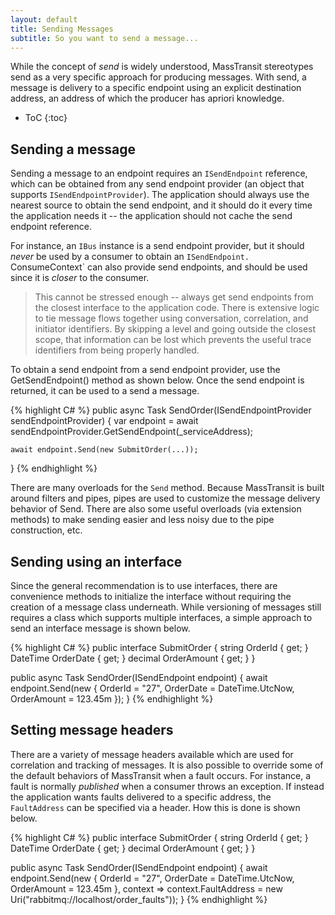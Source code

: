 ```yaml
---
layout: default
title: Sending Messages
subtitle: So you want to send a message...
---
```


While the concept of _send_ is widely understood, MassTransit stereotypes send as a very specific approach for producing messages. With send, a message is delivery to a specific endpoint using an explicit destination address, an address of which the producer has apriori knowledge.

* ToC
{:toc}

## Sending a message

Sending a message to an endpoint requires an `ISendEndpoint` reference, which can be obtained from any send endpoint provider (an object that supports `ISendEndpointProvider`). The application should always use the nearest source to obtain the send endpoint, and it should do it every time the application needs it -- the application should not cache the send endpoint reference.

For instance, an `IBus` instance is a send endpoint provider, but it should _never_ be used by a consumer to obtain an `ISendEndpoint. `ConsumeContext` can also provide send endpoints, and should be used since it is _closer_ to the consumer.

> This cannot be stressed enough -- always get send endpoints from the closest interface to the application code. There is extensive logic to tie message flows together using conversation, correlation, and initiator identifiers. By skipping a level and going outside the closest scope, that information can be lost which prevents the useful trace identifiers from being properly handled.

To obtain a send endpoint from a send endpoint provider, use the GetSendEndpoint() method as shown below. Once the send endpoint is returned, it can be used to a send a message.

{% highlight C# %}
public async Task SendOrder(ISendEndpointProvider sendEndpointProvider)
{
    var endpoint = await sendEndpointProvider.GetSendEndpoint(_serviceAddress);

    await endpoint.Send(new SubmitOrder(...));
}
{% endhighlight %}

There are many overloads for the `Send` method. Because MassTransit is built around filters and pipes, pipes are used to customize the message delivery behavior of Send. There are also some useful overloads (via extension methods) to make sending easier and less noisy due to the pipe construction, etc.

## Sending using an interface

Since the general recommendation is to use interfaces, there are convenience methods to initialize the interface without requiring the creation of a message class underneath. While versioning of messages still requires a class which supports multiple interfaces, a simple approach to send an interface message is shown below.

{% highlight C# %}
public interface SubmitOrder
{
    string OrderId { get; }
    DateTime OrderDate { get; }
    decimal OrderAmount { get; }
}

public async Task SendOrder(ISendEndpoint endpoint)
{
    await endpoint.Send<SubmitOrder>(new
    {
        OrderId = "27",
        OrderDate = DateTime.UtcNow,
        OrderAmount = 123.45m
    });
}
{% endhighlight %}

## Setting message headers

There are a variety of message headers available which are used for correlation and tracking of messages. It is also possible to override some of the default behaviors of MassTransit when a fault occurs. For instance, a fault is normally _published_ when a consumer throws an exception. If instead the application wants faults delivered to a specific address, the `FaultAddress` can be specified via a header. How this is done is shown below.


{% highlight C# %}
public interface SubmitOrder
{
    string OrderId { get; }
    DateTime OrderDate { get; }
    decimal OrderAmount { get; }
}

public async Task SendOrder(ISendEndpoint endpoint)
{
    await endpoint.Send<SubmitOrder>(new
    {
        OrderId = "27",
        OrderDate = DateTime.UtcNow,
        OrderAmount = 123.45m
    }, context => context.FaultAddress = new Uri("rabbitmq://localhost/order_faults"));
}
{% endhighlight %}
